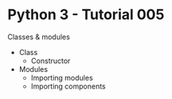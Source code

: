 # Python 3 - Tutorial 005

Classes & modules
  - Class
    - Constructor
  - Modules
    - Importing modules
    - Importing components
